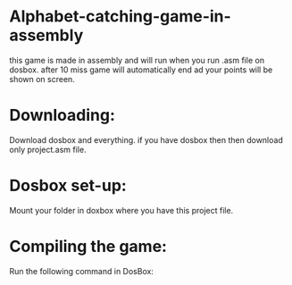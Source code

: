 # Alphabet-catching-game-in-assembly
this game is made in assembly and will run when you run .asm file on dosbox. after 10 miss game will automatically end ad your points will be shown on screen.
# Downloading:
Download dosbox and everything. if you have dosbox then then download only project.asm file.
# Dosbox set-up:
Mount your folder in doxbox where you have this project file.

# Compiling the game:
Run the following command in DosBox:

